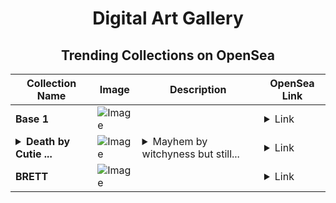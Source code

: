 <div align="center">

# Digital Art Gallery

## Trending Collections on OpenSea

| Collection Name                       | Image                                                                                     | Description                       | OpenSea Link                                                                                          |
|---------------------------------------|-------------------------------------------------------------------------------------------|-----------------------------------|--------------------------------------------------------------------------------------------------------|
| **Base 1** | ![Image](https://i.seadn.io/s/raw/files/5e234a8962fe06a12efe0de6b14ca391.jpg?w=500&auto=format?w=200&auto=format) |  | <details><summary>Link</summary>[Base 1](https://opensea.io/collection/base-1-16)</details> |
| **<details><summary>Death by Cutie ...</summary>Death by Cutie 3</details>** | ![Image](https://i.seadn.io/s/raw/files/03320fbb4daca73ceaf1069a29336ebd.jpg?w=500&auto=format?w=200&auto=format) | <details><summary>Mayhem by witchyness but still...</summary>Mayhem by witchyness but still cute</details> | <details><summary>Link</summary>[Death by Cutie 3](https://opensea.io/collection/death-by-cutie-3)</details> |
| **BRETT** | ![Image](https://i.seadn.io/s/raw/files/808402c51ce00de89bf07eab3079d86a.png?w=500&auto=format?w=200&auto=format) |  | <details><summary>Link</summary>[BRETT](https://opensea.io/collection/brett-27)</details> |

</div>